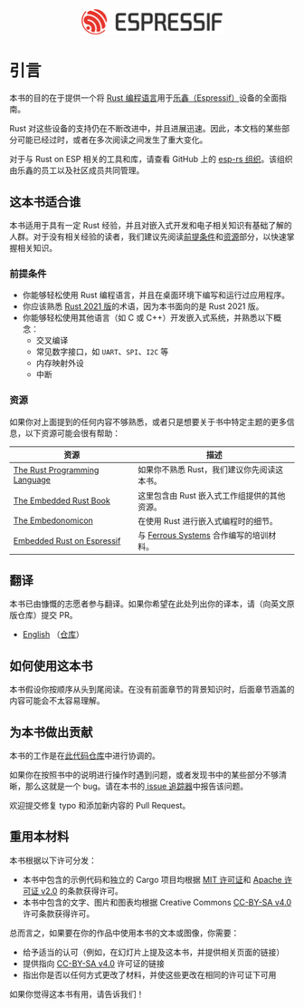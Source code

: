 <p style="text-align:center;"><img src="./assets/esp-logo-black.svg" width="50%"></p>

# 引言

本书的目的在于提供一个将 [Rust 编程语言][rust]用于[乐鑫（Espressif）][espressif]设备的全面指南。

Rust 对这些设备的支持仍在不断改进中，并且进展迅速。因此，本文档的某些部分可能已经过时，或者在多次阅读之间发生了重大变化。

对于与 Rust on ESP 相关的工具和库，请查看 GitHub 上的 [esp-rs 组织][esp-rs]。该组织由乐鑫的员工以及社区成员共同管理。

[rust]: https://www.rust-lang.org/
[espressif]: https://espressif.com/
[esp-rs]: https://github.com/esp-rs/

## 这本书适合谁

本书适用于具有一定 Rust 经验，并且对嵌入式开发和电子相关知识有基础了解的人群。对于没有相关经验的读者，我们建议先阅读[前提条件][prerequisites]和[资源][resources]部分，以快速掌握相关知识。

[prerequisites]: #前提条件
[resources]: #资源

### 前提条件

- 你能够轻松使用 Rust 编程语言，并且在桌面环境下编写和运行过应用程序。
- 你应该熟悉 [Rust 2021 版][rust-2021]的术语，因为本书面向的是 Rust 2021 版。
- 你能够轻松使用其他语言（如 C 或 C++）开发嵌入式系统，并熟悉以下概念：
  - 交叉编译
  - 常见数字接口，如 `UART`、`SPI`、`I2C` 等
  - 内存映射外设
  - 中断

[rust-2021]: https://doc.rust-lang.org/edition-guide/rust-2021/index.html

### 资源

如果你对上面提到的任何内容不够熟悉，或者只是想要关于书中特定主题的更多信息，以下资源可能会很有帮助：

| 资源                                         | 描述                                                       |
| -------------------------------------------- | ---------------------------------------------------------- |
| [The Rust Programming Language][rust-book]                | 如果你不熟悉 Rust，我们建议你先阅读这本书。                   |
| [The Embedded Rust Book][embedded-rust-book]         | 这里包含由 Rust 嵌入式工作组提供的其他资源。 |
| [The Embedonomicon][embedonomicon]                  | 在使用 Rust 进行嵌入式编程时的细节。                         |
| [Embedded Rust on Espressif][std-training]   | 与 [Ferrous Systems][ferrous-systems] 合作编写的培训材料。   |

[rust-book]: https://doc.rust-lang.org/book/
[embedded-rust-book]: https://docs.rust-embedded.org/book/index.html
[embedonomicon]: https://docs.rust-embedded.org/embedonomicon/
[std-training]: https://esp-rs.github.io/std-training/
[ferrous-systems]: https://ferrous-systems.com/

## 翻译

本书已由慷慨的志愿者参与翻译。如果你希望在此处列出你的译本，请（向英文原版仓库）提交 PR。

- [English](https://esp-rs.github.io/book/) （[仓库](https://github.com/esp-rs/book)）

## 如何使用这本书

本书假设你按顺序从头到尾阅读。在没有前面章节的背景知识时，后面章节涵盖的内容可能会不太容易理解。

## 为本书做出贡献

本书的工作是在[此代码仓库][book-repository]中进行协调的。

如果你在按照书中的说明进行操作时遇到问题，或者发现书中的某些部分不够清晰，那么这就是一个 bug。请在本书的[ issue 追踪器][book-issues]中报告该问题。

欢迎提交修复 typo 和添加新内容的 Pull Request。

[book-issues]: https://github.com/esp-rs/book/issues/
[book-repository]: https://github.com/esp-rs/book

## 重用本材料

本书根据以下许可分发：

- 本书中包含的示例代码和独立的 Cargo 项目均根据 [MIT 许可证][mit-license]和 [Apache 许可证 v2.0][apache-license] 的条款获得许可。
- 本书中包含的文字、图片和图表均根据 Creative Commons [CC-BY-SA v4.0][cc-license] 许可条款获得许可。

总而言之，如果要在你的作品中使用本书的文本或图像，你需要：

- 给予适当的认可（例如，在幻灯片上提及这本书，并提供相关页面的链接）
- 提供指向 [CC-BY-SA v4.0][cc-license] 许可证的链接
- 指出你是否以任何方式更改了材料，并使这些更改在相同的许可证下可用

如果你觉得这本书有用，请告诉我们！

[mit-license]: https://opensource.org/licenses/MIT
[apache-license]: http://www.apache.org/licenses/LICENSE-2.0
[cc-license]: https://creativecommons.org/licenses/by-sa/4.0/legalcode
